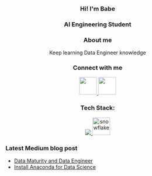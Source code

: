 <h3 align="Center">Hi! I'm Babe</h3>
<h3 align="Center">AI Engineering Student</h3>
<h3 align="Center">About me</h3>
<p align="Center">Keep learning Data Engineer knowledge</p>

<h3 align="Center">Connect with me</h3>
<p align="Center">
<a href="https://www.linkedin.com/in/babebp/" target="blank">
<img src="https://cdn1.iconfinder.com/data/icons/logotypes/32/circle-linkedin-512.png" style="height: 3rem"/>
</a>
<a href="https://medium.com/@tpacharawut.work" target="blank">
<img src="https://cdn-icons-png.flaticon.com/512/5968/5968906.png" style="height: 3rem; background-color:white"/>
</a>
</p>

<h3 align="Center">Tech Stack:</h3>  
<p align="center">
  <a href="https://skillicons.dev">
    <img src="https://skillicons.dev/icons?i=python,bash,gcp&theme=light" />
    <img src="https://cdn.icon-icons.com/icons2/2699/PNG/512/snowflake_logo_icon_167979.png" alt="snowflake"  style="height: 3rem"/>
  </a>
</p>

<h3>Latest Medium blog post</h3>

<!-- BLOG-POST-LIST:START -->
- [Data Maturity and Data Engineer](https://medium.com/@tpacharawut.work/data-maturity-and-data-engineer-8a67d8937ec8?source=rss-8fef63e505a------2)
- [Install Anaconda for Data Science](https://medium.com/@tpacharawut.work/install-anaconda-for-data-science-eccbec4de94a?source=rss-8fef63e505a------2)
<!-- BLOG-POST-LIST:END -->



